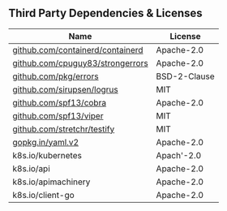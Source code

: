 ## Third Party Dependencies & Licenses

| Name                                                                         | License      |
| ---------------------------------------------------------------------------- | ------------ |
| [github.com/containerd/containerd](https://github.com/containerd/containerd) | Apache-2.0   |
| [github.com/cpuguy83/strongerrors](https://github.com/cpuguy83/strongerrors) | Apache-2.0   |
| [github.com/pkg/errors](https://github.com/pkg/errors)                       | BSD-2-Clause |
| [github.com/sirupsen/logrus](https://github.com/sirupsen/logrus)             | MIT          |
| [github.com/spf13/cobra](https://github.com/spf13/cobra)                     | Apache-2.0   |
| [github.com/spf13/viper](https://github.com/spf13/viper)                     | MIT          |
| [github.com/stretchr/testify](https://github.com/stretchr/testify)           | MIT          |
| [gopkg.in/yaml.v2](https://gopkg.in/yaml.v2)                                 | Apache-2.0   |
| k8s.io/kubernetes                                                            | Apach'-2.0   |
| k8s.io/api                                                                   | Apache-2.0   |
| k8s.io/apimachinery                                                          | Apache-2.0   |
| k8s.io/client-go                                                             | Apache-2.0   |
